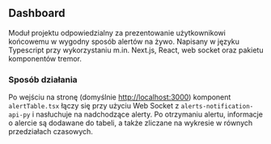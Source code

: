 ## Dashboard

Moduł projektu odpowiedzialny za prezentowanie użytkownikowi końcowemu w wygodny sposób alertów na żywo.
Napisany w języku Typescript przy wykorzystaniu m.in. Next.js, React, web socket oraz pakietu komponentów tremor.

### Sposób działania

Po wejściu na stronę (domyślnie [http://localhost:3000]()) komponent `alertTable.tsx` łączy się przy użyciu Web Socket z `alerts-notification-api-py` i nasłuchuje na nadchodzące alerty. Po otrzymaniu alertu, informacje o alercie są dodawane do tabeli, a także zliczane na wykresie w równych przedziałach czasowych.
